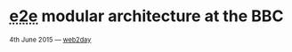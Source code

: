 
# <abbr title=end-to-end>e2e</abbr> modular architecture at the BBC

<small>4th June 2015 — [web2day](http://web2day.co)</small>